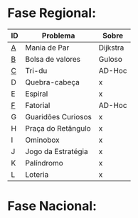 # **Fase Regional:**

| ID  |  Problema  | Sobre |
| - | ------------------- | -------- |
| [A]() |  Mania de Par |  Dijkstra |
| [B]() |  Bolsa de valores |  Guloso |
| [C]() |  Tri-du |   AD-Hoc |
| D |  Quebra-cabeça |  x |
| E |  Espiral |  x |
| [F]() |  Fatorial |  AD-Hoc |
| G |  Guaridões Curiosos |  x |
| H |  Praça do Retângulo |  x |
| I |  Ominobox |  x |
| J |  Jogo da Estratégia |  x |
| K |  Palíndromo |  x |
| L |  Loteria |  x |

# **Fase Nacional:**
